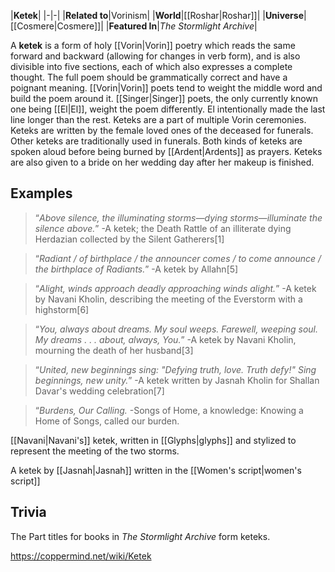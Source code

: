 |**Ketek**|
|-|-|
|**Related to**|Vorinism|
|**World**|[[Roshar\|Roshar]]|
|**Universe**|[[Cosmere\|Cosmere]]|
|**Featured In**|*The Stormlight Archive*|

A **ketek** is a form of holy [[Vorin\|Vorin]] poetry which reads the same forward and backward (allowing for changes in verb form), and is also divisible into five sections, each of which also expresses a complete thought. The full poem should be grammatically correct and have a poignant meaning. [[Vorin\|Vorin]] poets tend to weight the middle word and build the poem around it. [[Singer\|Singer]] poets, the only currently known one being [[El\|El]], weight the poem differently. El intentionally made the last line longer than the rest.
Keteks are a part of multiple Vorin ceremonies. Keteks are written by the female loved ones of the deceased for funerals. Other keteks are traditionally used in funerals. Both kinds of keteks are spoken aloud before being burned by [[Ardent\|Ardents]] as prayers. Keteks are also given to a bride on her wedding day after her makeup is finished.

## Examples
>“*Above silence, the illuminating storms—dying storms—illuminate the silence above.*”
\-A ketek; the Death Rattle of an illiterate dying Herdazian collected by the Silent Gatherers[1]


>“*Radiant / of birthplace / the announcer comes / to come announce / the birthplace of Radiants.*”
\-A ketek by Allahn[5]


>“*Alight, winds approach deadly approaching winds alight.*”
\-A ketek by Navani Kholin, describing the meeting of the Everstorm with a highstorm[6]


>“*You, always about dreams. My soul weeps. Farewell, weeping soul. My dreams . . . about, always, You.*”
\-A ketek by Navani Kholin, mourning the death of her husband[3]


>“*United, new beginnings sing: "Defying truth, love. Truth defy!" Sing beginnings, new unity.*”
\-A ketek written by Jasnah Kholin for Shallan Davar's wedding celebration[7]


>“*Burdens, Our Calling.*
\-Songs of Home, a knowledge:
Knowing a Home of Songs, called our burden.






[[Navani\|Navani's]] ketek, written in [[Glyphs\|glyphs]] and stylized to represent the meeting of the two storms.






A ketek by [[Jasnah\|Jasnah]] written in the [[Women's script\|women's script]]




## Trivia
The Part titles for books in *The Stormlight Archive* form keteks.



https://coppermind.net/wiki/Ketek